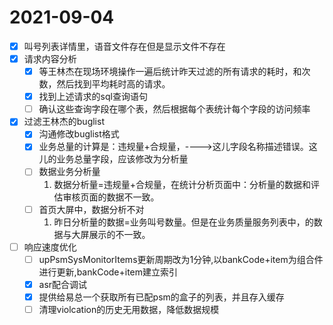 # 2021-09-04
- [x] 叫号列表详情里，语音文件存在但是显示文件不存在
- [x] 请求内容分析
  - [x] 等王林杰在现场环境操作一遍后统计昨天过滤的所有请求的耗时，和次数，然后找到平均耗时高的请求。
  - [x] 找到上述请求的sql查询语句
  - [ ] 确认这些查询字段在哪个表，然后根据每个表统计每个字段的访问频率
- [x] 过滤王林杰的buglist
  - [x] 沟通修改buglist格式
  - [x] 业务总量的计算是：违规量+合规量，---->这儿字段名称描述错误。这儿的业务总量字段，应该修改为分析量
  - [ ] 数据业务分析量
    1. 数据分析量=违规量+合规量，在统计分析页面中：分析量的数据和评估审核页面的数据不一致。
  - [ ] 首页大屏中，数据分析不对
    1. 昨日分析量的数据=业务叫号数量。但是在业务质量服务列表中，的数据与大屏展示的不一致。
- [ ] 响应速度优化
  - [ ] upPsmSysMonitorItems更新周期改为1分钟,以bankCode+item为组合件进行更新,bankCode+item建立索引 
  - [x] asr配合调试
  - [x] 提供给易总一个获取所有已配psm的盒子的列表，并且存入缓存
  - [ ] 清理violcation的历史无用数据，降低数据规模 
